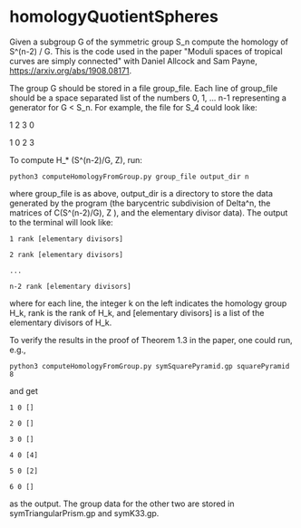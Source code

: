 # homologyQuotientSpheres
Given a subgroup G of the symmetric group S_n compute the homology of S^(n-2) / G.  This is the code used in the paper "Moduli spaces of tropical curves are simply connected" with Daniel Allcock and Sam Payne, https://arxiv.org/abs/1908.08171. 

The group G should be stored in a file group_file. Each line of group_file should be a space separated list of the numbers 0, 1, ... n-1 representing a generator for G < S_n. For example, the file for S_4 could look like:

1 2 3 0

1 0 2 3

To compute H_* (S^(n-2)/G, Z), run:

```
python3 computeHomologyFromGroup.py group_file output_dir n
```

where group_file is as above, output_dir is a directory to store the data generated by the program (the barycentric subdivision of Delta^n, the matrices of C(S^(n-2)/G), Z ), and the elementary divisor data). The output to the terminal will look like:

```
1 rank [elementary divisors]

2 rank [elementary divisors]

...

n-2 rank [elementary divisors]
```

where for each line, the integer k on the left indicates the homology group H_k, rank is the rank of H_k, and [elementary divisors] is a list of the elementary divisors of H_k. 


To verify the results in the proof of Theorem 1.3 in the paper, one could run, e.g., 

```
python3 computeHomologyFromGroup.py symSquarePyramid.gp squarePyramid 8
```

and get

```
1 0 []

2 0 []

3 0 []

4 0 [4]

5 0 [2]

6 0 []

```

as the output. The group data for the other two are stored in symTriangularPrism.gp and symK33.gp. 
